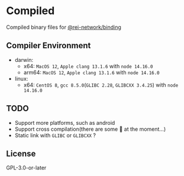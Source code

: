 # Compiled

Compiled binary files for [@rei-network/binding](https://github.com/REI-Network/binding)

## Compiler Environment

- darwin:
  - x64: `MacOS 12`, `Apple clang 13.1.6` with `node 14.16.0`
  - arm64: `MacOS 12`, `Apple clang 13.1.6` with `node 14.16.0`
- linux:
  - x64: `CentOS 8`, `gcc 8.5.0`(`GLIBC 2.28`, `GLIBCXX 3.4.25`) with `node 14.16.0`

## TODO

- Support more platforms, such as android
- Support cross compilation(there are some 🐛 at the moment...)
- Static link with `GLIBC` or `GLIBCXX` ?

## License

GPL-3.0-or-later
